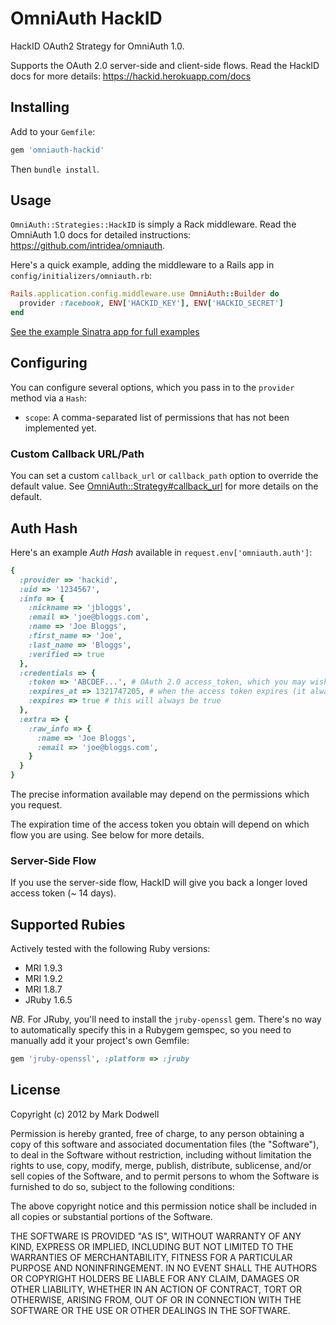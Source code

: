 # OmniAuth HackID

HackID OAuth2 Strategy for OmniAuth 1.0.

Supports the OAuth 2.0 server-side and client-side flows. Read the HackID docs for more details: https://hackid.herokuapp.com/docs

## Installing

Add to your `Gemfile`:

```ruby
gem 'omniauth-hackid'
```

Then `bundle install`.

## Usage

`OmniAuth::Strategies::HackID` is simply a Rack middleware. Read the OmniAuth 1.0 docs for detailed instructions: https://github.com/intridea/omniauth.

Here's a quick example, adding the middleware to a Rails app in `config/initializers/omniauth.rb`:

```ruby
Rails.application.config.middleware.use OmniAuth::Builder do
  provider :facebook, ENV['HACKID_KEY'], ENV['HACKID_SECRET']
end
```

[See the example Sinatra app for full examples](https://github.com/mkdynamic/omniauth-facebook/blob/master/example/config.ru)

## Configuring

You can configure several options, which you pass in to the `provider` method via a `Hash`:

* `scope`: A comma-separated list of permissions that has not been implemented yet.

### Custom Callback URL/Path

You can set a custom `callback_url` or `callback_path` option to override the default value. See [OmniAuth::Strategy#callback_url](https://github.com/intridea/omniauth/blob/master/lib/omniauth/strategy.rb#L411) for more details on the default.

## Auth Hash

Here's an example *Auth Hash* available in `request.env['omniauth.auth']`:

```ruby
{
  :provider => 'hackid',
  :uid => '1234567',
  :info => {
    :nickname => 'jbloggs',
    :email => 'joe@bloggs.com',
    :name => 'Joe Bloggs',
    :first_name => 'Joe',
    :last_name => 'Bloggs',
    :verified => true
  },
  :credentials => {
    :token => 'ABCDEF...', # OAuth 2.0 access_token, which you may wish to store
    :expires_at => 1321747205, # when the access token expires (it always will)
    :expires => true # this will always be true
  },
  :extra => {
    :raw_info => {
      :name => 'Joe Bloggs',
      :email => 'joe@bloggs.com',
    }
  }
}
```

The precise information available may depend on the permissions which you request.

The expiration time of the access token you obtain will depend on which flow you are using. See below for more details.

### Server-Side Flow

If you use the server-side flow, HackID will give you back a longer loved access token (~ 14 days).

## Supported Rubies

Actively tested with the following Ruby versions:

- MRI 1.9.3
- MRI 1.9.2
- MRI 1.8.7
- JRuby 1.6.5

*NB.* For JRuby, you'll need to install the `jruby-openssl` gem. There's no way to automatically specify this in a Rubygem gemspec, so you need to manually add it your project's own Gemfile:

```ruby
gem 'jruby-openssl', :platform => :jruby
```

## License

Copyright (c) 2012 by Mark Dodwell

Permission is hereby granted, free of charge, to any person obtaining a copy of this software and associated documentation files (the "Software"), to deal in the Software without restriction, including without limitation the rights to use, copy, modify, merge, publish, distribute, sublicense, and/or sell copies of the Software, and to permit persons to whom the Software is furnished to do so, subject to the following conditions:

The above copyright notice and this permission notice shall be included in all copies or substantial portions of the Software.

THE SOFTWARE IS PROVIDED "AS IS", WITHOUT WARRANTY OF ANY KIND, EXPRESS OR IMPLIED, INCLUDING BUT NOT LIMITED TO THE WARRANTIES OF MERCHANTABILITY, FITNESS FOR A PARTICULAR PURPOSE AND NONINFRINGEMENT. IN NO EVENT SHALL THE AUTHORS OR COPYRIGHT HOLDERS BE LIABLE FOR ANY CLAIM, DAMAGES OR OTHER LIABILITY, WHETHER IN AN ACTION OF CONTRACT, TORT OR OTHERWISE, ARISING FROM, OUT OF OR IN CONNECTION WITH THE SOFTWARE OR THE USE OR OTHER DEALINGS IN THE SOFTWARE.
